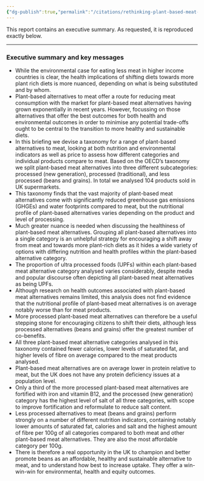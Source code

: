 ```yaml
---
{"dg-publish":true,"permalink":"/citations/rethinking-plant-based-meat-alternatives-the-food-foundation/","created":"2025-10-23T13:55:56.225+01:00","updated":"2025-10-23T13:55:56.227+01:00"}
---
```



This report contains an executive summary. As requested, it is reproduced exactly below.

***

### Executive summary and key messages

*   While the environmental case for eating less meat in higher income countries is clear, the health implications of shifting diets towards more plant rich diets is more nuanced, depending on what is being substituted and by whom.
*   Plant-based alternatives to meat offer a route for reducing meat consumption with the market for plant-based meat alternatives having grown exponentially in recent years. However, focussing on those alternatives that offer the best outcomes for both health and environmental outcomes in order to minimise any potential trade-offs ought to be central to the transition to more healthy and sustainable diets.
*   In this briefing we devise a taxonomy for a range of plant-based alternatives to meat, looking at both nutrition and environmental indicators as well as price to assess how different categories and individual products compare to meat. Based on the OECD’s taxonomy we split plant-based meat alternatives into three different subcategories: processed (new generation), processed (traditional), and less processed (beans and grains). In total we analysed 104 products sold in UK supermarkets.
*   This taxonomy finds that the vast majority of plant-based meat alternatives come with significantly reduced greenhouse gas emissions (GHGEs) and water footprints compared to meat, but the nutritional profile of plant-based alternatives varies depending on the product and level of processing.
*   Much greater nuance is needed when discussing the healthiness of plant-based meat alternatives. Grouping all plant-based alternatives into a single category is an unhelpful strategy for encouraging a shift away from meat and towards more plant-rich diets as it hides a wide variety of options with differing nutrition and health profiles within the plant-based alternative category.
*   The proportion of ultra processed foods (UPFs) within each plant-based meat alternative category analysed varies considerably, despite media and popular discourse often depicting all plant-based meat alternatives as being UPFs.
*   Although research on health outcomes associated with plant-based meat alternatives remains limited, this analysis does not find evidence that the nutritional profile of plant-based meat alternatives is on average notably worse than for meat products.
*   More processed plant-based meat alternatives can therefore be a useful stepping stone for encouraging citizens to shift their diets, although less processed alternatives (beans and grains) offer the greatest number of co-benefits.
*   All three plant-based meat alternative categories analysed in this taxonomy contained fewer calories, lower levels of saturated fat, and higher levels of fibre on average compared to the meat products analysed.
*   Plant-based meat alternatives are on average lower in protein relative to meat, but the UK does not have any protein deficiency issues at a population level.
*   Only a third of the more processed plant-based meat alternatives are fortified with iron and vitamin B12, and the processed (new generation) category has the highest level of salt of all three categories, with scope to improve fortification and reformulate to reduce salt content.
*   Less processed alternatives to meat (beans and grains) perform strongly on a number of different nutrition indicators, containing notably lower amounts of saturated fat, calories and salt and the highest amount of fibre per 100g of all categories compared to both meat and other plant-based meat alternatives. They are also the most affordable category per 100g.
*   There is therefore a real opportunity in the UK to champion and better promote beans as an affordable, healthy and sustainable alternative to meat, and to understand how best to increase uptake. They offer a win-win-win for environmental, health and equity outcomes.
